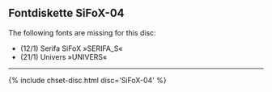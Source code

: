 ## Fontdiskette SiFoX-04

The following fonts are missing for this disc:

- (12/1) Serifa SiFoX »SERIFA_S«
- (21/1) Univers »UNIVERS«

<hr class="thick">

{% include chset-disc.html disc='SiFoX-04' %}